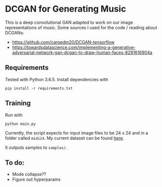 # DCGAN for Generating Music

This is a deep convolutional GAN adapted to work on our image representations of music. Some sources I used for the code / reading about DCGANs:
* https://github.com/carpedm20/DCGAN-tensorflow
* https://towardsdatascience.com/implementing-a-generative-adversarial-network-gan-dcgan-to-draw-human-faces-8291616904a

## Requirements
Tested with Python 3.6.5. Install dependencies with
```
pip install -r requirements.txt
```

## Training
Run with 
```
python main.py
```
Currently, the script expects for input image files to be 24 x 24 and in a folder called `midi24`. My current dataset can be found [here](https://www.dropbox.com/s/9f5z46aln8kam5c/midi24.zip?dl=0). 

It outputs samples to `samples/`. 

## To do:
* Mode collapse??
* Figure out hyperparams